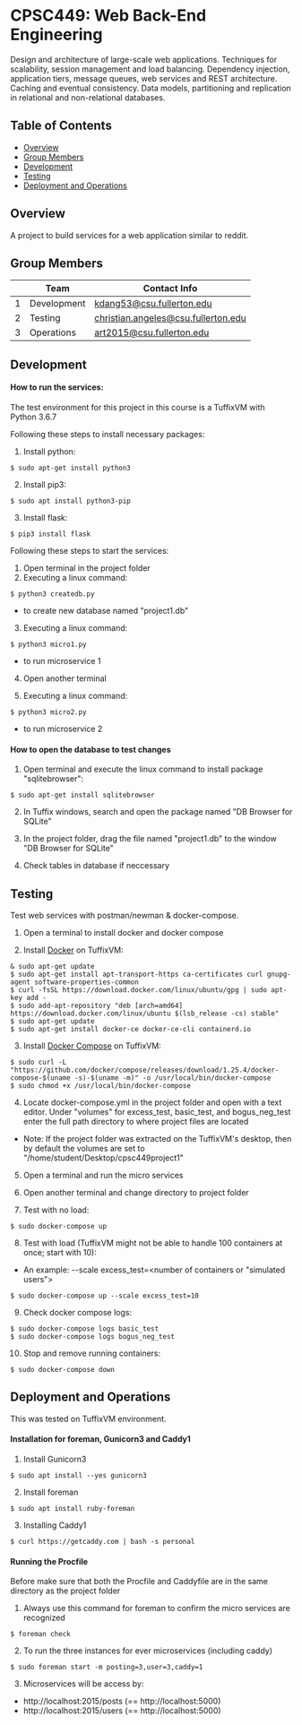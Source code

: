# CPSC449: Web Back-End Engineering
Design and architecture of large-scale web applications.
Techniques for scalability, session management and load balancing. Dependency injection, application tiers, message queues, web services and REST architecture.
Caching and eventual consistency.
Data models, partitioning and replication in relational and non-relational databases.

## Table of Contents
- [Overview](#overview)
- [Group Members](#group-members)
- [Development](#development)
- [Testing](#testing)
- [Deployment and Operations](#deployment-and-operations)

## Overview
A project to build services for a web application similar to reddit.

## Group Members
|        | Team           | Contact Info          	  			|
|--------|----------------|-------------------------------------|
|   1	 | Development      | kdang53@csu.fullerton.edu 			|
|   2	 | Testing          | christian.angeles@csu.fullerton.edu |
|   3	 | Operations       | art2015@csu.fullerton.edu 	  |

## Development
#### How to run the services:
The test environment for this project in this course is a TuffixVM with
Python 3.6.7

Following these steps to install necessary packages:
1. Install python:
```
$ sudo apt-get install python3
```

2. Install pip3:
```
$ sudo apt install python3-pip
```
3. Install flask:
```
$ pip3 install flask
```

Following these steps to start the services:
1. Open terminal in the project folder
2. Executing a linux command:
```
$ python3 createdb.py
```
 - to create new database named "project1.db"

3. Executing a linux command:
```
$ python3 micro1.py
```
 - to run microservice 1

4. Open another terminal

5. Executing a linux command:
```
$ python3 micro2.py
```
 - to run microservice 2

#### How to open the database to test changes
1. Open terminal and execute the linux command to install package "sqlitebrowser":
```
$ sudo apt-get install sqlitebrowser
```

2. In Tuffix windows, search and open the package named "DB  Browser for SQLite"

3. In the project folder, drag the file named "project1.db" to the window "DB  Browser for SQLite"

4. Check tables in database if neccessary

## Testing
Test web services with postman/newman & docker-compose.
1. Open a terminal to install docker and docker compose

2. Install [Docker](https://docs.docker.com/engine/install/ubuntu/) on TuffixVM:
```
& sudo apt-get update
$ sudo apt-get install apt-transport-https ca-certificates curl gnupg-agent software-properties-common
$ curl -fsSL https://download.docker.com/linux/ubuntu/gpg | sudo apt-key add -
$ sudo add-apt-repository "deb [arch=amd64] https://download.docker.com/linux/ubuntu $(lsb_release -cs) stable"
$ sudo apt-get update
$ sudo apt-get install docker-ce docker-ce-cli containerd.io
```

3. Install [Docker Compose](https://docs.docker.com/compose/install) on TuffixVM:
```
$ sudo curl -L "https://github.com/docker/compose/releases/download/1.25.4/docker-compose-$(uname -s)-$(uname -m)" -o /usr/local/bin/docker-compose
$ sudo chmod +x /usr/local/bin/docker-compose
```

4. Locate docker-compose.yml in the project folder and open with a text editor.
Under "volumes" for excess_test, basic_test, and bogus_neg_test enter the full path directory to where project files are located
 - Note: If the project folder was extracted on the TuffixVM's desktop, then by default the volumes are set to "/home/student/Desktop/cpsc449project1"

5. Open a terminal and run the micro services

6. Open another terminal and change directory to project folder

7. Test with no load:
```
$ sudo docker-compose up
```

8. Test with load (TuffixVM might not be able to handle 100 containers at once; start with 10):
 - An example: --scale excess_test=<number of containers or "simulated users">
```
$ sudo docker-compose up --scale excess_test=10
```

9. Check docker compose logs:
```
$ sudo docker-compose logs basic_test
$ sudo docker-compose logs bogus_neg_test
```

10. Stop and remove running containers:
```
$ sudo docker-compose down
```

## Deployment and Operations
This was tested on TuffixVM environment.

#### Installation for foreman, Gunicorn3 and Caddy1
1. Install Gunicorn3
```
$ sudo apt install --yes gunicorn3
```

2. Install foreman
```
$ sudo apt install ruby-foreman
```

3. Installing Caddy1
```
$ curl https://getcaddy.com | bash -s personal
```

#### Running the Procfile
Before make sure that both the Procfile and Caddyfile are in the same directory as the project folder

1. Always use this command for foreman to confirm the micro services are recognized
```
$ foreman check
```

2. To run the three instances for ever microservices (including caddy)
```
$ sudo foreman start -m posting=3,user=3,caddy=1
```

3. Microservices will be access by:
 - http://localhost:2015/posts	(== http://localhost:5000)
 - http://localhost:2015/users	(== http://localhost:5000)
